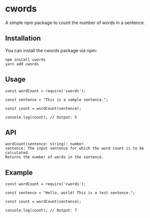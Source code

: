 # cwords

A simple npm package to count the number of words in a sentence.

## Installation

You can install the cwords package via npm:

```
npm install cwords
yarn add cwords
```

## Usage

```
const wordCount = require('cwords');

const sentence = "This is a sample sentence.";

const count = wordCount(sentence);

console.log(count); // Output: 5
```

## API

```
wordCount(sentence: string): number
sentence: The input sentence for which the word count is to be calculated.
Returns the number of words in the sentence.
```

## Example

```
const wordCount = require('cwords');

const sentence = "Hello, world! This is a test sentence.";

const count = wordCount(sentence);

console.log(count); // Output: 7
```
